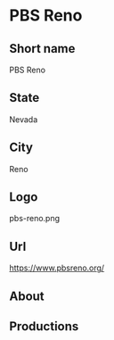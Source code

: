 # PBS Reno

## Short name

PBS Reno

## State

Nevada

## City

Reno

## Logo

pbs-reno.png

## Url

https://www.pbsreno.org/

## About

## Productions
